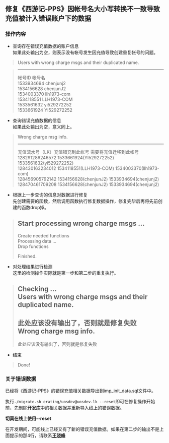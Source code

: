 ## 修复《西游记-PPS》因帐号名大小写转换不一致导致充值被计入错误账户下的数据

### 操作内容

* 查询存在错误充值数据的账户信息  
  如果此处输出为空，则表示没有帐号发生因充值导致创建重复帐号的问题。
> Users with wrong charge msgs and their duplicated name.

> -------------------------------------------------------
> 帐号ID     帐号名  
> 1533934694 chenjunj2  
> 1534156628 chenjunJ2  
> 1534003370 llh1973-com  
> 1534118551 LLH1973-COM  
> 1533561632 yi529272252  
> 1533661924 YI529272252  

* 查询错误充值数据的信息  
  如果此处输出为空，意义同上。
> Wrong charge msg info.
>
> -------------------------------------------------------
> 充值流水号（LK）充值错充到此帐号         需要将充值迁移到此帐号  
> 128291286246572 1533661924(YI529272252)  1533561632(yi529272252)  
> 128430163234012 1534118551(LLH1973-COM)  1534003370(llh1973-com)  
> 128456905792142 1534156628(chenjunJ2)    1533934694(chenjunj2)  
> 128470461709208 1534156628(chenjunJ2)    1533934694(chenjunj2)  

* 根据上一步查询的信息对数据进行修复  
  先创建需要的函数，然后调用函数执行修复数据操作，修复完毕后再将先前创建的函数drop掉。
> Start processing wrong charge msgs ...
> -------------------------------------------------------
> Create needed functions  
> Processing data ...  
> Drop functions  
>   
> Finished.  

* 对处理结果进行检测  
  这里的检测操作实际就是第一步和第二步的重复执行。  
> Checking ...  
> Users with wrong charge msgs and their duplicated name.
> -------------------------------------------------------
> 此处应该没有输出了，否则就是修复失败  
> Wrong charge msg info.  
> -------------------------------------------------------
> 此处应该没有输出了，否则就是修复失败  

* 结束  
> Done!

### 关于错误数据
已经将《西游记-PPS》的错误充值相关数据导出到imp_init_data.sql文件中。

执行`./migrate.sh erating/uosdev@uosdev.lk --reset`即可在修复操作开始前，先删除**开发库**中的相关数据并重新导入线上的错误数据。

**切莫在线上使用--reset**

在开发期间，可能线上已经又有了新的错误充值数据。如果在第二步的输出不是上面提示的那4行，请联系[__王晓峰__](wangxiaofeng@linekong.com)

